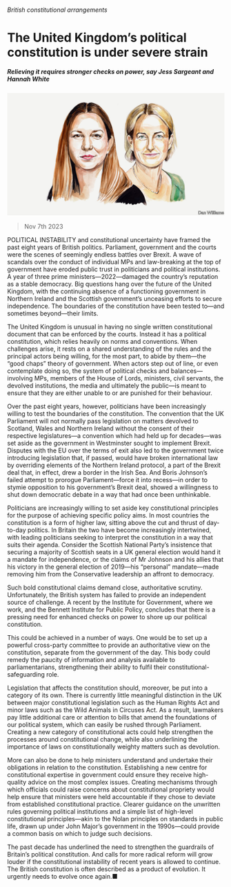 ###### British constitutional arrangements

# The United Kingdom’s political constitution is under severe strain 

##### Relieving it requires stronger checks on power, say Jess Sargeant and Hannah White 

![image](images/20231111_BID002.jpg) 

> Nov 7th 2023 

POLITICAL INSTABILITY and constitutional uncertainty have framed the past eight years of British politics. Parliament, government and the courts were the scenes of seemingly endless battles over Brexit. A wave of scandals over the conduct of individual MPs and law-breaking at the top of government have eroded public trust in politicians and political institutions. A year of three prime ministers—2022—damaged the country’s reputation as a stable democracy. Big questions hang over the future of the United Kingdom, with the continuing absence of a functioning government in Northern Ireland and the Scottish government’s unceasing efforts to secure independence. The boundaries of the constitution have been tested to—and sometimes beyond—their limits.

The United Kingdom is unusual in having no single written constitutional document that can be enforced by the courts. Instead it has a political constitution, which relies heavily on norms and conventions. When challenges arise, it rests on a shared understanding of the rules and the principal actors being willing, for the most part, to abide by them—the “good chaps” theory of government. When actors step out of line, or even contemplate doing so, the system of political checks and balances—involving MPs, members of the House of Lords, ministers, civil servants, the devolved institutions, the media and ultimately the public—is meant to ensure that they are either unable to or are punished for their behaviour.

Over the past eight years, however, politicians have been increasingly willing to test the boundaries of the constitution. The convention that the UK Parliament will not normally pass legislation on matters devolved to Scotland, Wales and Northern Ireland without the consent of their respective legislatures—a convention which had held up for decades—was set aside as the government in Westminster sought to implement Brexit. Disputes with the EU over the terms of exit also led to the government twice introducing legislation that, if passed, would have broken international law by overriding elements of the Northern Ireland protocol, a part of the Brexit deal that, in effect, drew a border in the Irish Sea. And Boris Johnson’s failed attempt to prorogue Parliament—force it into recess—in order to stymie opposition to his government’s Brexit deal, showed a willingness to shut down democratic debate in a way that had once been unthinkable.

Politicians are increasingly willing to set aside key constitutional principles for the purpose of achieving specific policy aims. In most countries the constitution is a form of higher law, sitting above the cut and thrust of day-to-day politics. In Britain the two have become increasingly intertwined, with leading politicians seeking to interpret the constitution in a way that suits their agenda. Consider the Scottish National Party’s insistence that securing a majority of Scottish seats in a UK general election would hand it a mandate for independence, or the claims of Mr Johnson and his allies that his victory in the general election of 2019—his “personal” mandate—made removing him from the Conservative leadership an affront to democracy. 

Such bold constitutional claims demand close, authoritative scrutiny. Unfortunately, the British system has failed to provide an independent source of challenge. A recent  by the Institute for Government, where we work, and the Bennett Institute for Public Policy, concludes that there is a pressing need for enhanced checks on power to shore up our political constitution.

This could be achieved in a number of ways. One would be to set up a powerful cross-party committee to provide an authoritative view on the constitution, separate from the government of the day. This body could remedy the paucity of information and analysis available to parliamentarians, strengthening their ability to fulfil their constitutional-safeguarding role.

Legislation that affects the constitution should, moreover, be put into a category of its own. There is currently little meaningful distinction in the UK between major constitutional legislation such as the Human Rights Act and minor laws such as the Wild Animals in Circuses Act. As a result, lawmakers pay little additional care or attention to bills that amend the foundations of our political system, which can easily be rushed through Parliament. Creating a new category of constitutional acts could help strengthen the processes around constitutional change, while also underlining the importance of laws on constitutionally weighty matters such as devolution.

More can also be done to help ministers understand and undertake their obligations in relation to the constitution. Establishing a new centre for constitutional expertise in government could ensure they receive high-quality advice on the most complex issues. Creating mechanisms through which officials could raise concerns about constitutional propriety would help ensure that ministers were held accountable if they chose to deviate from established constitutional practice. Clearer guidance on the unwritten rules governing political institutions and a simple list of high-level constitutional principles—akin to the Nolan principles on standards in public life, drawn up under John Major’s government in the 1990s—could provide a common basis on which to judge such decisions.

The past decade has underlined the need to strengthen the guardrails of Britain’s political constitution. And calls for more radical reform will grow louder if the constitutional instability of recent years is allowed to continue. The British constitution is often described as a product of evolution. It urgently needs to evolve once again.■



